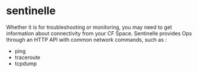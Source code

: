 # sentinelle

Whether it is for troubleshooting or monitoring, you may need to get information about connectivity from 
your CF Space. Sentinelle provides Ops through an HTTP API with common network commands, such as :

- ping
- traceroute
- tcpdump

